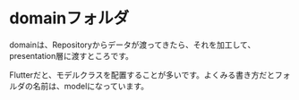 # domainフォルダ
domainは、Repositoryからデータが渡ってきたら、それを加工して、presentation層に渡すところです。

Flutterだと、モデルクラスを配置することが多いです。よくみる書き方だとフォルダの名前は、modelになっています。